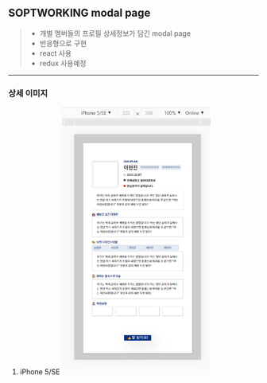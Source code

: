 SOPTWORKING modal page
--------------

> * 개별 멤버들의 프로필 상세정보가 담긴 modal page
> * 반응형으로 구현
> * react 사용
> * redux 사용예정

----------------

### 상세 이미지

1. iPhone 5/SE
<img src="./솝트워킹_이미지/soptworking_iphone5.png" width=300px title="iphone_5/SE" alt="iphone_5/SE"></img><br/>
